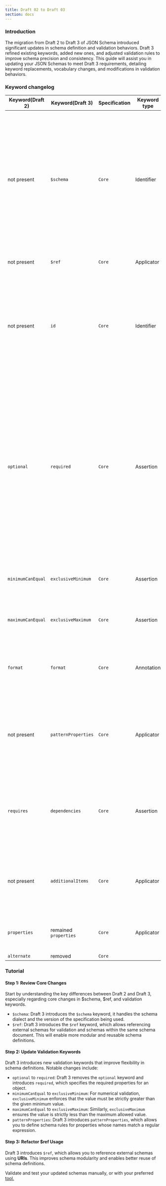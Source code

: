 ```yaml
---
title: Draft 02 to Draft 03
section: docs
---
```


### Introduction

The migration from Draft 2 to Draft 3 of JSON Schema introduced significant updates in schema definition and validation behaviors. Draft 3 refined existing keywords, added new ones, and adjusted validation rules to improve schema precision and consistency. This guide will assist you in updating your JSON Schemas to meet Draft 3 requirements, detailing keyword replacements, vocabulary changes, and modifications in validation behaviors.

### Keyword changelog

| Keyword(Draft 2)  | Keyword(Draft 3)    | Specification | Keyword type | Behavior Details                                                                                                                                                                                    |
| ----------------- | ------------------- | ------------- | ------------ | --------------------------------------------------------------------------------------------------------------------------------------------------------------------------------------------------- |
| not present       | `$schema`           | `Core`        | Identifier   | The `$schema` keyword specifies the URI of the JSON Schema that defines the schema of the current document. Validators use this URI to resolve links and determine the JSON Schema version, enabling appropriate validation features. Including the `$schema` keyword is recommended to ensure compatibility with future JSON Schema changes.                                                                                                                                                                               |
| not present       | `$ref`              | `Core`        | Applicator   | `$ref` key references an external schema URI for validation.                                                                                     |
| not present       | `id`                | `Core`        | Identifier   | This keyword defines the schema's current URI (a "self" link). The URI can be relative or absolute and is resolved against the parent schema's URI. If there is no parent schema, it is resolved against the URI used to retrieve the schema. |
| `optional`        | `required`          | `Core`        | Assertion    | In **draft-02**, object properties defined within the `properties` keyword were required by default, and the `optional` keyword was used to explicitly make a property optional. In **draft-03**, this behavior changed: properties defined under `properties` are now optional by default. As a result, the `optional` keyword became redundant and was replaced by the `required` keyword to reflect the new default behavior, where properties are optional unless explicitly marked as required.                                                                                                                        |
| `minimumCanEqual` | `exclusiveMinimum`  | `Core`        | Assertion    | Specifies that instance values must be strictly greater than the minimum when `exclusiveMinimum` is `true`.                                                                                         |
| `maximumCanEqual` | `exclusiveMaximum`  | `Core`        | Assertion    | This ensures that instance values fall below the maximum when `exclusiveMaximum` is `true`.                                                                                                         |
| `format`          | `format`            | `Core`        | Annotation   | This update refined format handling by adding and removing specific types, offering clearer guidance for expected data formats.                                                                     |
| not present       | `patternProperties` | `Core`        | Applicator   | Enforces schema validation on properties with names matching specified regex patterns. Each property matching a pattern must conform to the schema defined for that pattern in `patternProperties`. |
| `requires`        | `dependencies`      | `Core`        | Assertion    | Defines property dependencies - if an instance includes a property named in this attribute, that property must meet additional validation requirements defined by its dependency value.             |
| not present       | `additionalItems`   | `Core`        | Applicator   | Defines rules for extra items in an array - can be set to false to disallow extra items beyond specified tuples, or to a schema that additional items must follow.                                  |
| `properties`       | remained `properties` | `Core`        | Applicator             | The `properties` takes two values, either `optional` or `required`; where `optional `, is the default value.                                                                |
| `alternate`       | removed             | `Core`        |              | -                                                                                                                                                                                                   |

### Tutorial

#### Step 1: Review Core Changes

Start by understanding the key differences between Draft 2 and Draft 3, especially regarding core changes in $schema, $ref, and validation keywords.

- `$schema`: Draft 3 introduces the `$schema` keyword, it handles the schema dialect and the version of the specification being used.
- `$ref`: Draft 3 introduces the `$ref` keyword, which allows referencing external schemas for validation and schemas within the same schema document. This will enable more modular and reusable schema definitions.

#### Step 2: Update Validation Keywords

Draft 3 introduces new validation keywords that improve flexibility in schema definitions. Notable changes include:

- `optional` to `required`: Draft 3 removes the `optional` keyword and introduces `required`, which specifies the required properties for an object.
- `minimumCanEqual` to `exclusiveMinimum`: For numerical validation, `exclusiveMinimum` enforces that the value must be strictly greater than the given minimum value.
- `maximumCanEqual` to `exclusiveMaximum`: Similarly, `exclusiveMaximum` ensures the value is strictly less than the maximum allowed value.
- `patternProperties`: Draft 3 introduces `patternProperties`, which allows you to define schema rules for properties whose names match a regular expression.

#### Step 3: Refactor $ref Usage

Draft 3 introduces `$ref`, which allows you to reference external schemas using **URIs**. This improves schema modularity and enables better reuse of schema definitions.

Validate and test your updated schemas manually, or with your preferred [tool.](https://json-schema.org/tools)
